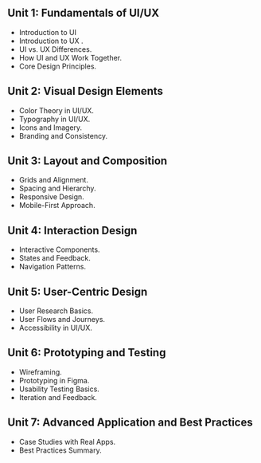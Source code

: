 ## Unit 1: Fundamentals of UI/UX

- Introduction to UI
- Introduction to UX .
- UI vs. UX Differences.
- How UI and UX Work Together.
- Core Design Principles.

## Unit 2: Visual Design Elements

- Color Theory in UI/UX.
- Typography in UI/UX.
- Icons and Imagery.
- Branding and Consistency.

## Unit 3: Layout and Composition

- Grids and Alignment.
- Spacing and Hierarchy.
- Responsive Design.
- Mobile-First Approach.

## Unit 4: Interaction Design

- Interactive Components.
- States and Feedback.
- Navigation Patterns.

## Unit 5: User-Centric Design

- User Research Basics.
- User Flows and Journeys.
- Accessibility in UI/UX.

## Unit 6: Prototyping and Testing

- Wireframing.
- Prototyping in Figma.
- Usability Testing Basics.
- Iteration and Feedback.

## Unit 7: Advanced Application and Best Practices

- Case Studies with Real Apps.
- Best Practices Summary.